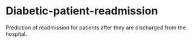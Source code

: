 # Diabetic-patient-readmission
Prediction of readmission for patients after they are discharged from the hospital.
